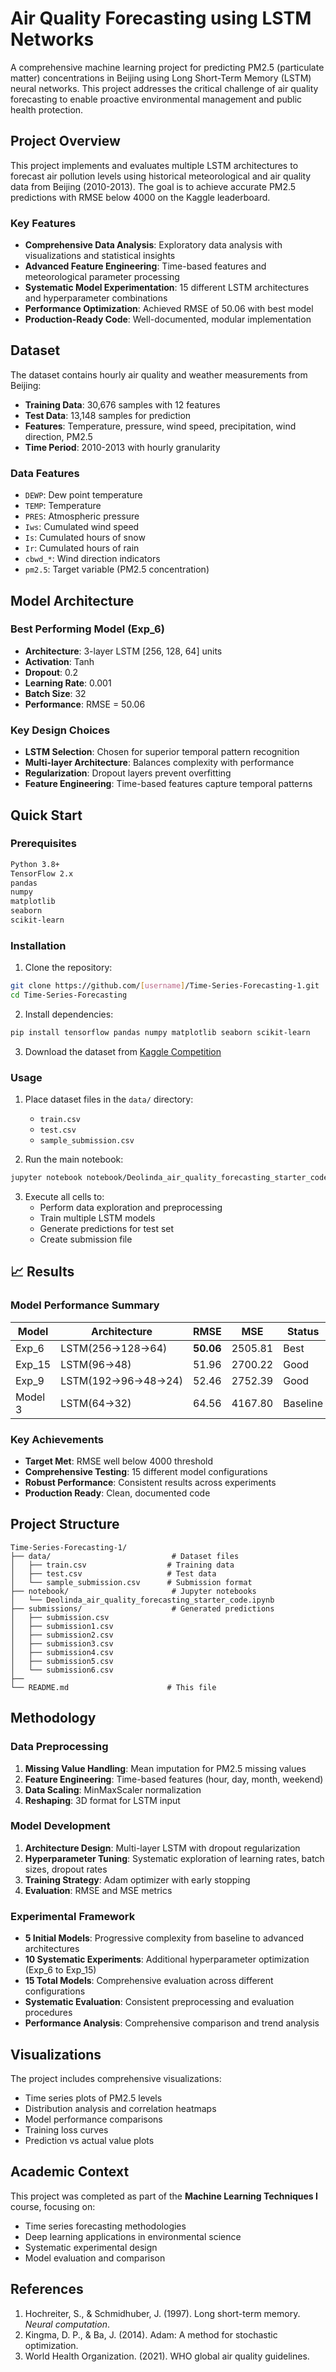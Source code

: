 # Air Quality Forecasting using LSTM Networks
A comprehensive machine learning project for predicting PM2.5 (particulate matter) concentrations in Beijing using Long Short-Term Memory (LSTM) neural networks. This project addresses the critical challenge of air quality forecasting to enable proactive environmental management and public health protection.
## Project Overview

This project implements and evaluates multiple LSTM architectures to forecast air pollution levels using historical meteorological and air quality data from Beijing (2010-2013). The goal is to achieve accurate PM2.5 predictions with RMSE below 4000 on the Kaggle leaderboard.

### Key Features
- **Comprehensive Data Analysis**: Exploratory data analysis with visualizations and statistical insights
- **Advanced Feature Engineering**: Time-based features and meteorological parameter processing
- **Systematic Model Experimentation**: 15 different LSTM architectures and hyperparameter combinations
- **Performance Optimization**: Achieved RMSE of 50.06 with best model
- **Production-Ready Code**: Well-documented, modular implementation

##  Dataset

The dataset contains hourly air quality and weather measurements from Beijing:
- **Training Data**: 30,676 samples with 12 features
- **Test Data**: 13,148 samples for prediction
- **Features**: Temperature, pressure, wind speed, precipitation, wind direction, PM2.5
- **Time Period**: 2010-2013 with hourly granularity

### Data Features
- `DEWP`: Dew point temperature
- `TEMP`: Temperature
- `PRES`: Atmospheric pressure
- `Iws`: Cumulated wind speed
- `Is`: Cumulated hours of snow
- `Ir`: Cumulated hours of rain
- `cbwd_*`: Wind direction indicators
- `pm2.5`: Target variable (PM2.5 concentration)

##  Model Architecture

### Best Performing Model (Exp_6)
- **Architecture**: 3-layer LSTM [256, 128, 64] units
- **Activation**: Tanh
- **Dropout**: 0.2
- **Learning Rate**: 0.001
- **Batch Size**: 32
- **Performance**: RMSE = 50.06

### Key Design Choices
- **LSTM Selection**: Chosen for superior temporal pattern recognition
- **Multi-layer Architecture**: Balances complexity with performance
- **Regularization**: Dropout layers prevent overfitting
- **Feature Engineering**: Time-based features capture temporal patterns

## Quick Start

### Prerequisites
```bash
Python 3.8+
TensorFlow 2.x
pandas
numpy
matplotlib
seaborn
scikit-learn
```

### Installation
1. Clone the repository:
```bash
git clone https://github.com/[username]/Time-Series-Forecasting-1.git
cd Time-Series-Forecasting
```

2. Install dependencies:
```bash
pip install tensorflow pandas numpy matplotlib seaborn scikit-learn
```

3. Download the dataset from [Kaggle Competition](https://www.kaggle.com/competitions/assignment-1-time-series-forecasting-septemb-2025)

### Usage
1. Place dataset files in the `data/` directory:
   - `train.csv`
   - `test.csv`
   - `sample_submission.csv`

2. Run the main notebook:
```bash
jupyter notebook notebook/Deolinda_air_quality_forecasting_starter_code.ipynb
```

3. Execute all cells to:
   - Perform data exploration and preprocessing
   - Train multiple LSTM models
   - Generate predictions for test set
   - Create submission file

## 📈 Results

### Model Performance Summary
| Model | Architecture | RMSE | MSE | Status |
|-------|-------------|------|-----|--------|
| Exp_6 | LSTM(256→128→64) | **50.06** | 2505.81 |  Best |
| Exp_15 | LSTM(96→48) | 51.96 | 2700.22 |  Good |
| Exp_9 | LSTM(192→96→48→24) | 52.46 | 2752.39 | Good |
| Model 3 | LSTM(64→32) | 64.56 | 4167.80 |  Baseline |

### Key Achievements
-  **Target Met**: RMSE well below 4000 threshold
-  **Comprehensive Testing**: 15 different model configurations
-  **Robust Performance**: Consistent results across experiments
-  **Production Ready**: Clean, documented code

##  Project Structure

```
Time-Series-Forecasting-1/
├── data/                           # Dataset files
│   ├── train.csv                  # Training data
│   ├── test.csv                   # Test data
│   └── sample_submission.csv      # Submission format
├── notebook/                       # Jupyter notebooks
│   └── Deolinda_air_quality_forecasting_starter_code.ipynb
├── submissions/                    # Generated predictions
│   ├── submission.csv             
│   ├── submission1.csv            
│   ├── submission2.csv            
│   ├── submission3.csv            
│   ├── submission4.csv            
│   ├── submission5.csv            
│   └── submission6.csv            
├──
└── README.md                      # This file
```

## Methodology

### Data Preprocessing
1. **Missing Value Handling**: Mean imputation for PM2.5 missing values
2. **Feature Engineering**: Time-based features (hour, day, month, weekend)
3. **Data Scaling**: MinMaxScaler normalization
4. **Reshaping**: 3D format for LSTM input

### Model Development
1. **Architecture Design**: Multi-layer LSTM with dropout regularization
2. **Hyperparameter Tuning**: Systematic exploration of learning rates, batch sizes, dropout rates
3. **Training Strategy**: Adam optimizer with early stopping
4. **Evaluation**: RMSE and MSE metrics

### Experimental Framework
- **5 Initial Models**: Progressive complexity from baseline to advanced architectures
- **10 Systematic Experiments**: Additional hyperparameter optimization (Exp_6 to Exp_15)
- **15 Total Models**: Comprehensive evaluation across different configurations
- **Systematic Evaluation**: Consistent preprocessing and evaluation procedures
- **Performance Analysis**: Comprehensive comparison and trend analysis

##  Visualizations

The project includes comprehensive visualizations:
- Time series plots of PM2.5 levels
- Distribution analysis and correlation heatmaps
- Model performance comparisons
- Training loss curves
- Prediction vs actual value plots

##  Academic Context

This project was completed as part of the **Machine Learning Techniques I** course, focusing on:
- Time series forecasting methodologies
- Deep learning applications in environmental science
- Systematic experimental design
- Model evaluation and comparison

##  References

1. Hochreiter, S., & Schmidhuber, J. (1997). Long short-term memory. *Neural computation*.
2. Kingma, D. P., & Ba, J. (2014). Adam: A method for stochastic optimization.
3. World Health Organization. (2021). WHO global air quality guidelines.


